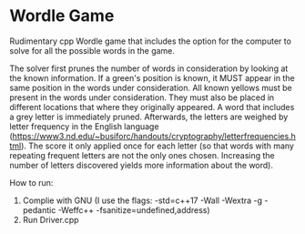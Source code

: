 # Wordle Game
Rudimentary cpp Wordle game that includes the option for the computer to solve for all the possible words in the game.

The solver first prunes the number of words in consideration by looking at the known information. If a green's position is known, it MUST appear in the same position in the words under consideration.
All known yellows must be present in the words under consideration. They must also be placed in different locations that where they originally appeared. A word that includes a grey
letter is immediately pruned. Afterwards, the letters are weighed by letter frequency in the English language (https://www3.nd.edu/~busiforc/handouts/cryptography/letterfrequencies.html). The score it only applied once for each letter (so that words with
many repeating frequent letters are not the only ones chosen. Increasing the number of letters discovered yields more information about the word).

How to run:
1. Complie with GNU (I use the flags: -std=c++17 -Wall -Wextra -g -pedantic -Weffc++ -fsanitize=undefined,address)
2. Run Driver.cpp
